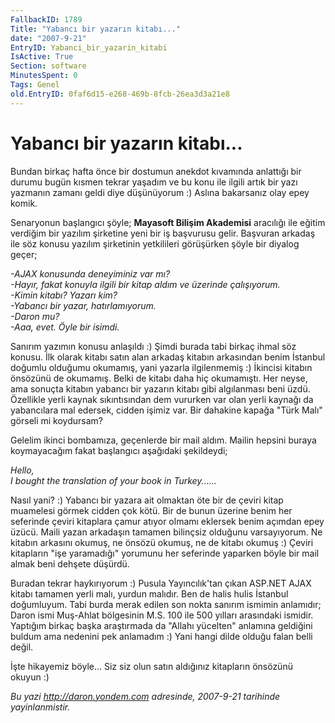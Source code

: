 ```yaml
---
FallbackID: 1789
Title: "Yabancı bir yazarın kitabı..."
date: "2007-9-21"
EntryID: Yabanci_bir_yazarin_kitabi
IsActive: True
Section: software
MinutesSpent: 0
Tags: Genel
old.EntryID: 0faf6d15-e268-469b-8fcb-26ea3d3a21e8
---
```

# Yabancı bir yazarın kitabı...
Bundan birkaç hafta önce bir dostumun anekdot kıvamında anlattığı bir
durumu bugün kısmen tekrar yaşadım ve bu konu ile ilgili artık bir yazı
yazmanın zamanı geldi diye düşünüyorum :) Aslına bakarsanız olay epey
komik.

Senaryonun başlangıcı şöyle; **Mayasoft Bilişim Akademisi** aracılığı
ile eğitim verdiğim bir yazılım şirketine yeni bir iş başvurusu gelir.
Başvuran arkadaş ile söz konusu yazılım şirketinin yetkilileri
görüşürken şöyle bir diyalog geçer;

*-AJAX konusunda deneyiminiz var mı?\
 -Hayır, fakat konuyla ilgili bir kitap aldım ve üzerinde çalışıyorum.\
 -Kimin kitabı? Yazarı kim?\
 -Yabancı bir yazar, hatırlamıyorum.\
 -Daron mu?\
 -Aaa, evet. Öyle bir isimdi.*

Sanırım yazımın konusu anlaşıldı :) Şimdi burada tabi birkaç ihmal söz
konusu. İlk olarak kitabı satın alan arkadaş kitabın arkasından benim
İstanbul doğumlu olduğumu okumamış, yani yazarla ilgilenmemiş :)
İkincisi kitabın önsözünü de okumamış. Belki de kitabı daha hiç
okumamıştı. Her neyse, ama sonuçta kitabın yabancı bir yazarın kitabı
gibi algılanması beni üzdü. Özellikle yerli kaynak sıkıntısından dem
vururken var olan yerli kaynağı da yabancılara mal edersek, cidden
işimiz var. Bir dahakine kapağa "Türk Malı" görseli mi koydursam?

Gelelim ikinci bombamıza, geçenlerde bir mail aldım. Mailin hepsini
buraya koymayacağım fakat başlangıcı aşağıdaki şekildeydi;

*Hello,\
 I bought the translation of your book in Turkey......*

Nasıl yani? :) Yabancı bir yazara ait olmaktan öte bir de çeviri kitap
muamelesi görmek cidden çok kötü. Bir de bunun üzerine benim her
seferinde çeviri kitaplara çamur atıyor olmamı eklersek benim açımdan
epey üzücü. Maili yazan arkadaşın tamamen bilinçsiz olduğunu
varsayıyorum. Ne kitabın arkasını okumuş, ne önsözü okumuş, ne de kitabı
okumuş :) Çeviri kitapların "işe yaramadığı" yorumunu her seferinde
yaparken böyle bir mail almak beni dehşete düşürdü.

Buradan tekrar haykırıyorum :) Pusula Yayıncılık'tan çıkan ASP.NET AJAX
kitabı tamamen yerli malı, yurdun malıdır. Ben de halis hulis İstanbul
doğumluyum. Tabi burda merak edilen son nokta sanırım ismimin anlamıdır;
Daron ismi Muş-Ahlat bölgesinin M.S. 100 ile 500 yılları arasındaki
ismidir. Yaptığım birkaç başka araştırmada da "Allahı yücelten" anlamına
geldiğini buldum ama nedenini pek anlamadım :) Yani hangi dilde olduğu
falan belli değil.

İşte hikayemiz böyle... Siz siz olun satın aldığınız kitapların önsözünü
okuyun :)



*Bu yazi http://daron.yondem.com adresinde, 2007-9-21 tarihinde yayinlanmistir.*
